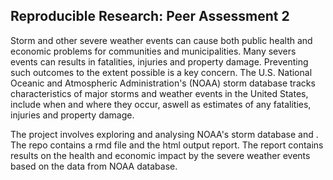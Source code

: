 ## Reproducible Research: Peer Assessment 2

Storm and other severe weather events can cause both public health and economic problems for communities and municipalities. Many severs events can results in fatalities, injuries and property damage. Preventing such outcomes to the extent possible is a key concern. The U.S. National Oceanic and Atmospheric Administration's (NOAA) storm database tracks characteristics of major storms and weather events in the United States, include when and where they occur, aswell as estimates of any fatalities, injuries and property damage. 

The project involves exploring and analysing NOAA's storm database and . The repo contains a rmd file and the html output report. The report contains results on the health and economic impact by the severe weather events based on the data from NOAA database.
